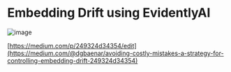 # Embedding Drift using EvidentlyAI


![image]([https://github.com/dgbaenar/medium-embedding-drift/assets/60154294/0da4dcc3-1911-4d5c-909a-af02c9b81ab6](https://medium.com/@dgbaenar/avoiding-costly-mistakes-a-strategy-for-controlling-embedding-drift-249324d34354))



[https://medium.com/p/249324d34354/edit](https://medium.com/@dgbaenar/avoiding-costly-mistakes-a-strategy-for-controlling-embedding-drift-249324d34354)
